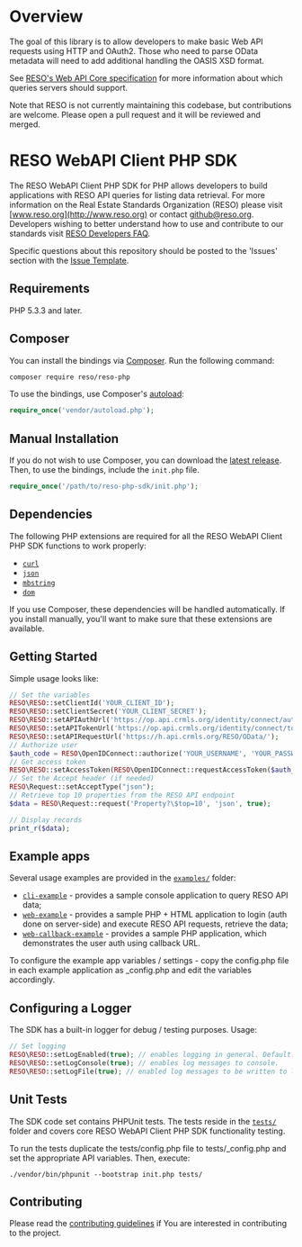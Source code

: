 # Overview
The goal of this library is to allow developers to make basic Web API requests using HTTP and OAuth2. Those who need to parse OData metadata will need to add additional handling the OASIS XSD format. 

See [RESO's Web API Core specification](https://github.com/RESOStandards/reso-web-api-specifications#web-api-core-endorsement) for more information about which queries servers should support.

Note that RESO is not currently maintaining this codebase, but contributions are welcome. Please open a pull request and it will be reviewed and merged.

# RESO WebAPI Client PHP SDK

The RESO WebAPI Client PHP SDK for PHP allows developers to build applications with RESO API queries for listing data retrieval. For more information on the Real Estate Standards Organization (RESO) please visit [www.reso.org](http://www.reso.org) or contact [github@reso.org](mailto:github@reso.org). Developers wishing to better understand how to use and contribute to our standards visit [RESO Developers FAQ](https://www.reso.org/developer-faqs/working-with-github/).

Specific questions about this repository should be posted to the 'Issues' section with the [Issue Template](ISSUE_TEMPLATE.md). 

## Requirements

PHP 5.3.3 and later.

## Composer

You can install the bindings via [Composer](http://getcomposer.org/). Run the following command:

```bash
composer require reso/reso-php
```

To use the bindings, use Composer's [autoload](https://getcomposer.org/doc/01-basic-usage.md#autoloading):

```php
require_once('vendor/autoload.php');
```

## Manual Installation

If you do not wish to use Composer, you can download the [latest release](https://github.com/RESO-RETS/RESOWebAPIReferenceClientinPHP/releases). Then, to use the bindings, include the `init.php` file.

```php
require_once('/path/to/reso-php-sdk/init.php');
```

## Dependencies

The following PHP extensions are required for all the RESO WebAPI Client PHP SDK functions to work properly:

- [`curl`](https://secure.php.net/manual/en/book.curl.php)
- [`json`](https://secure.php.net/manual/en/book.json.php)
- [`mbstring`](https://secure.php.net/manual/en/book.mbstring.php)
- [`dom`](https://secure.php.net/manual/en/book.dom.php)

If you use Composer, these dependencies will be handled automatically. If you install manually, you'll want to make sure that these extensions are available.

## Getting Started

Simple usage looks like:

```php
// Set the variables
RESO\RESO::setClientId('YOUR_CLIENT_ID');
RESO\RESO::setClientSecret('YOUR_CLIENT_SECRET');
RESO\RESO::setAPIAuthUrl('https://op.api.crmls.org/identity/connect/authorize');
RESO\RESO::setAPITokenUrl('https://op.api.crmls.org/identity/connect/token');
RESO\RESO::setAPIRequestUrl('https://h.api.crmls.org/RESO/OData/');
// Authorize user
$auth_code = RESO\OpenIDConnect::authorize('YOUR_USERNAME', 'YOUR_PASSWORD', 'https://openid.reso.org/', 'ODataApi');
// Get access token
RESO\RESO::setAccessToken(RESO\OpenIDConnect::requestAccessToken($auth_code, 'https://openid.reso.org/', 'ODataApi'));
// Set the Accept header (if needed)
RESO\Request::setAcceptType("json");
// Retrieve top 10 properties from the RESO API endpoint
$data = RESO\Request::request('Property?\$top=10', 'json', true);

// Display records
print_r($data);
```

## Example apps

Several usage examples are provided in the [`examples/`](https://github.com/RESO-RETS/RESOWebAPIReferenceClientinPHP/tree/master/examples) folder:

- [`cli-example`](https://github.com/RESO-RETS/RESOWebAPIReferenceClientinPHP/tree/master/examples/cli-example) - provides a sample console application to query RESO API data;
- [`web-example`](https://github.com/RESO-RETS/RESOWebAPIReferenceClientinPHP/tree/master/examples/web-callback-example) - provides a sample PHP + HTML application to login (auth done on server-side) and execute RESO API requests, retrieve the data;
- [`web-callback-example`](https://github.com/RESO-RETS/RESOWebAPIReferenceClientinPHP/tree/master/examples/web-example) - provides a sample PHP application, which demonstrates the user auth using callback URL.

To configure the example app variables / settings - copy the config.php file in each example application as _config.php and edit the variables accordingly.

## Configuring a Logger

The SDK has a built-in logger for debug / testing purposes. Usage:

```php
// Set logging
RESO\RESO::setLogEnabled(true); // enables logging in general. Default: false.
RESO\RESO::setLogConsole(true); // enables log messages to console.
RESO\RESO::setLogFile(true); // enabled log messages to be written to log file.

```

## Unit Tests

The SDK code set contains PHPUnit tests. The tests reside in the [`tests/`](https://github.com/RESO-RETS/RESOWebAPIReferenceClientinPHP/tree/master/tests) folder and covers core RESO WebAPI Client PHP SDK functionality testing.

To run the tests duplicate the tests/config.php file to tests/_config.php and set the appropriate API variables. Then, execute:

```
./vendor/bin/phpunit --bootstrap init.php tests/
```

## Contributing

Please read the [contributing guidelines](CONTRIBUTING.md) if You are interested in contributing to the project.
